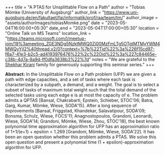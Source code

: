 +++
title = "A PTAS for Unsplittable Flow on a Path"
author = "Tobias Mömke (University of Augsburg)"
author_link = "https://www.uni-augsburg.de/en/fakultaet/fai/informatik/prof/raa/team/tm/"
author_image = "assets/authorImages/tobiasMomke.png"
date = "2023-05-04T16:00:00+05:30"
date_end = "2023-05-04T17:00:00+05:30"
location = "Online Talk on MS Teams"
location_link = "https://teams.microsoft.com/l/meetup-join/19%3ameeting_ZGE3NDg5NzktMWQ0Zi00MzFmLTg5OTgtMTMyYWM4MWQyYjI2%40thread.v2/0?context=%7b%22Tid%22%3a%226f15cd97-f6a7-41e3-b2c5-ad4193976476%22%2c%22Oid%22%3a%227c84465e-c38b-4d7a-9a9d-ff0dfa3638b3%22%7d"
notes = "We are grateful to the <a href = "https://www.accel.com/people/shekhar-kirani" target= "_blank">Shekhar Kirani</a> family for generously supporting this seminar series."
+++

<b>Abstract:</b>
In the Unsplittable Flow on a Path problem (UFP) we are given a path
with edge capacities, and a set of tasks where each task is
characterized by a subpath, a demand, and a weight. The goal is to
select a subset of tasks of maximum total weight such that the total
demand of the selected tasks using each edge e is at most the capacity
of e.  The problem admits a QPTAS [Bansal, Chakrabarti, Epstein,
Schieber, STOC'06; Batra, Garg, Kumar, Mömke, Wiese, SODA'15]. After a
long sequence of improvements [Bansal, Friggstad, Khandekar,
Salavatipour, SODA'09; Bonsma, Schulz, Wiese, FOCS'11; Anagnostopoulos,
Grandoni, Leonardi, Wiese, SODA'14; Grandoni, Mömke, Wiese, Zhou,
STOC'18], the best known polynomial time approximation algorithm for UFP
has an approximation ratio of 1+1/(e+1) +  epsilon < 1.269 [Grandoni,
Mömke, Wiese, SODA'22]. It has been an open question whether this
problem admits a PTAS.  We solve this open question and
present a polynomial time (1 + epsilon)-approximation algorithm for UFP.
